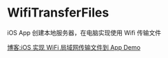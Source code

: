 # WifiTransferFiles
iOS App 创建本地服务器，在电脑实现使用 Wifi 传输文件

[博客:iOS 实现 WiFi 局域网传输文件到 App Demo](http://zhangdinghao.cn/2017/05/05/iOS-Wifi-Transfer-Files/)

